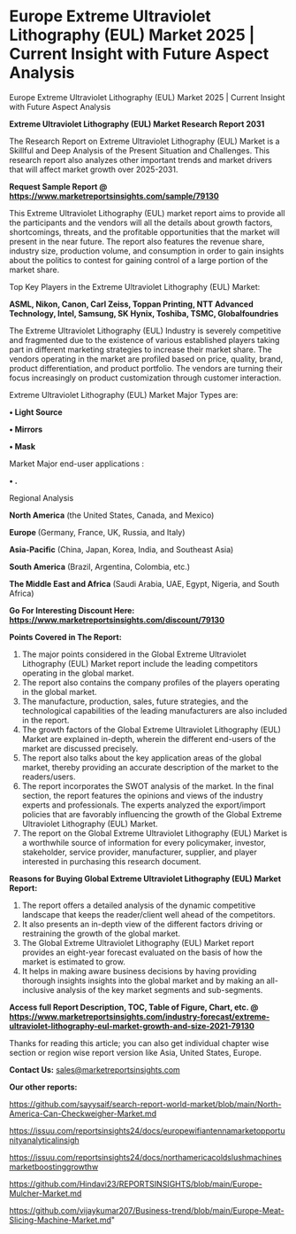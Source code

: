 # Europe Extreme Ultraviolet Lithography (EUL) Market 2025 | Current Insight with Future Aspect Analysis
Europe Extreme Ultraviolet Lithography (EUL) Market 2025 | Current Insight with Future Aspect Analysis

<strong>Extreme Ultraviolet Lithography (EUL) Market Research Report 2031</strong>

The Research Report on Extreme Ultraviolet Lithography (EUL) Market is a Skillful and Deep Analysis of the Present Situation and Challenges. This research report also analyzes other important trends and market drivers that will affect market growth over 2025-2031.

<strong>Request Sample Report @ <a href=https://www.marketreportsinsights.com/sample/79130>https://www.marketreportsinsights.com/sample/79130</a></strong>

This Extreme Ultraviolet Lithography (EUL) market report aims to provide all the participants and the vendors will all the details about growth factors, shortcomings, threats, and the profitable opportunities that the market will present in the near future. The report also features the revenue share, industry size, production volume, and consumption in order to gain insights about the politics to contest for gaining control of a large portion of the market share.

Top Key Players in the Extreme Ultraviolet Lithography (EUL) Market:

<strong>ASML, Nikon, Canon, Carl Zeiss, Toppan Printing, NTT Advanced Technology, Intel, Samsung, SK Hynix, Toshiba, TSMC, Globalfoundries</strong>

The Extreme Ultraviolet Lithography (EUL) Industry is severely competitive and fragmented due to the existence of various established players taking part in different marketing strategies to increase their market share. The vendors operating in the market are profiled based on price, quality, brand, product differentiation, and product portfolio. The vendors are turning their focus increasingly on product customization through customer interaction.

Extreme Ultraviolet Lithography (EUL) Market Major Types are:

<strong>• Light Source

• Mirrors

• Mask</strong>

Market Major end-user applications :

<strong>• .</strong>

Regional Analysis

</u><strong><b>North America</b></strong> (the United States, Canada, and Mexico)

<strong><b>Europe </b></strong>(Germany, France, UK, Russia, and Italy)

<strong><b>Asia-Pacific</b></strong> (China, Japan, Korea, India, and Southeast Asia)

<strong><b>South America</b></strong> (Brazil, Argentina, Colombia, etc.)

<strong><b>The Middle East and Africa</b></strong> (Saudi Arabia, UAE, Egypt, Nigeria, and South Africa)

<strong>Go For Interesting Discount Here: <a href=https://www.marketreportsinsights.com/discount/79130>https://www.marketreportsinsights.com/discount/79130</a></strong>

<strong>Points Covered in The Report:</strong>
<ol>
  <li>The major points considered in the Global Extreme Ultraviolet Lithography (EUL) Market report include the leading competitors operating in the global market.</li>
  <li>The report also contains the company profiles of the players operating in the global market.</li>
  <li>The manufacture, production, sales, future strategies, and the technological capabilities of the leading manufacturers are also included in the report.</li>
  <li>The growth factors of the Global Extreme Ultraviolet Lithography (EUL) Market are explained in-depth, wherein the different end-users of the market are discussed precisely.</li>
  <li>The report also talks about the key application areas of the global market, thereby providing an accurate description of the market to the readers/users.</li>
  <li>The report incorporates the SWOT analysis of the market. In the final section, the report features the opinions and views of the industry experts and professionals. The experts analyzed the export/import policies that are favorably influencing the growth of the Global Extreme Ultraviolet Lithography (EUL) Market.</li>
  <li>The report on the Global Extreme Ultraviolet Lithography (EUL) Market is a worthwhile source of information for every policymaker, investor, stakeholder, service provider, manufacturer, supplier, and player interested in purchasing this research document.</li>
</ol>
<strong>Reasons for Buying Global Extreme Ultraviolet Lithography (EUL) Market Report:</strong>

<ol>
  <li>The report offers a detailed analysis of the dynamic competitive landscape that keeps the reader/client well ahead of the competitors.</li>
  <li>It also presents an in-depth view of the different factors driving or restraining the growth of the global market.</li>
  <li>The Global Extreme Ultraviolet Lithography (EUL) Market report provides an eight-year forecast evaluated on the basis of how the market is estimated to grow.</li>
  <li>It helps in making aware business decisions by having providing thorough insights insights into the global market and by making an all-inclusive analysis of the key market segments and sub-segments.</li>
</ol>
<strong>Access full Report Description, TOC, Table of Figure, Chart, etc. @ <a href=https://www.marketreportsinsights.com/industry-forecast/extreme-ultraviolet-lithography-eul-market-growth-and-size-2021-79130>https://www.marketreportsinsights.com/industry-forecast/extreme-ultraviolet-lithography-eul-market-growth-and-size-2021-79130</a></strong>


Thanks for reading this article; you can also get individual chapter wise section or region wise report version like Asia, United States, Europe.

<strong>Contact Us:</strong>
sales@marketreportsinsights.com

<strong>Our other reports:</strong>

<a href=https://github.com/sayysaif/search-report-world-market/blob/main/North-America-Can-Checkweigher-Market.md>https://github.com/sayysaif/search-report-world-market/blob/main/North-America-Can-Checkweigher-Market.md</a>

<a href=https://issuu.com/reportsinsights24/docs/europewifiantennamarketopportunityanalyticalinsigh>https://issuu.com/reportsinsights24/docs/europewifiantennamarketopportunityanalyticalinsigh</a>

<a href=https://issuu.com/reportsinsights24/docs/northamericacoldslushmachinesmarketboostinggrowthw>https://issuu.com/reportsinsights24/docs/northamericacoldslushmachinesmarketboostinggrowthw</a>

<a href=https://github.com/Hindavi23/REPORTSINSIGHTS/blob/main/Europe-Mulcher-Market.md>https://github.com/Hindavi23/REPORTSINSIGHTS/blob/main/Europe-Mulcher-Market.md</a>

<a href=https://github.com/vijaykumar207/Business-trend/blob/main/Europe-Meat-Slicing-Machine-Market.md>https://github.com/vijaykumar207/Business-trend/blob/main/Europe-Meat-Slicing-Machine-Market.md</a>"
